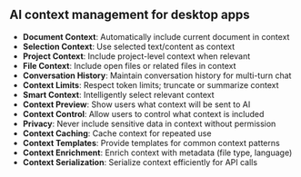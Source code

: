 ## AI context management for desktop apps

- **Document Context**: Automatically include current document in context
- **Selection Context**: Use selected text/content as context
- **Project Context**: Include project-level context when relevant
- **File Context**: Include open files or related files in context
- **Conversation History**: Maintain conversation history for multi-turn chat
- **Context Limits**: Respect token limits; truncate or summarize context
- **Smart Context**: Intelligently select relevant context
- **Context Preview**: Show users what context will be sent to AI
- **Context Control**: Allow users to control what context is included
- **Privacy**: Never include sensitive data in context without permission
- **Context Caching**: Cache context for repeated use
- **Context Templates**: Provide templates for common context patterns
- **Context Enrichment**: Enrich context with metadata (file type, language)
- **Context Serialization**: Serialize context efficiently for API calls
